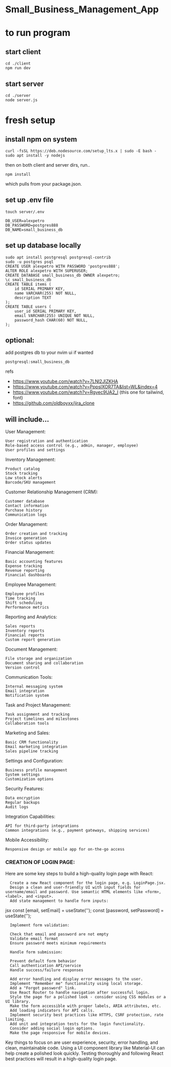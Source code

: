 # Small_Business_Management_App



# to run program
## start client
  ```
  cd ./client
  npm run dev
  ```
## start server
  ```
  cd ./server
  node server.js
  ```

# fresh setup
## install npm on system
  ```
  curl -fsSL https://deb.nodesource.com/setup_lts.x | sudo -E bash -
  sudo apt install -y nodejs
  ```
then on both client and server dirs, run..
  ```
  npm install
  ```
which pulls from your package.json. 
## set up .env file
  ```
  touch server/.env
  ```
  ```.env
  DB_USER=alexpetro
  DB_PASSWORD=postgres888
  DB_NAME=small_business_db
  ```

## set up database locally
```
sudo apt install postgresql postgresql-contrib
sudo -u postgres psql
CREATE USER alexpetro WITH PASSWORD 'postgres888';
ALTER ROLE alexpetro WITH SUPERUSER;
CREATE DATABASE small_business_db OWNER alexpetro;
\c small_business_db
CREATE TABLE items (
    id SERIAL PRIMARY KEY,
    name VARCHAR(255) NOT NULL,
    description TEXT
);
CREATE TABLE users (
    user_id SERIAL PRIMARY KEY,
    email VARCHAR(255) UNIQUE NOT NULL,
    password_hash CHAR(60) NOT NULL,
);
```
## optional:
add postgres db to your nvim ui if wanted
  ```
  postgresql:small_business_db
  ```













refs
* https://www.youtube.com/watch?v=7LNl2JlZKHA
* https://www.youtube.com/watch?v=PppslXOR7TA&list=WL&index=4
* https://www.youtube.com/watch?v=Rgvec9UA2_I (this one for tailwind, font)
* https://github.com/oldboyxx/jira_clone  







## will include...
User Management:

    User registration and authentication
    Role-based access control (e.g., admin, manager, employee)
    User profiles and settings

Inventory Management:

    Product catalog
    Stock tracking
    Low stock alerts
    Barcode/SKU management

Customer Relationship Management (CRM):

    Customer database
    Contact information
    Purchase history
    Communication logs

Order Management:

    Order creation and tracking
    Invoice generation
    Order status updates

Financial Management:

    Basic accounting features
    Expense tracking
    Revenue reporting
    Financial dashboards

Employee Management:

    Employee profiles
    Time tracking
    Shift scheduling
    Performance metrics

Reporting and Analytics:

    Sales reports
    Inventory reports
    Financial reports
    Custom report generation

Document Management:

    File storage and organization
    Document sharing and collaboration
    Version control

Communication Tools:

    Internal messaging system
    Email integration
    Notification system

Task and Project Management:

    Task assignment and tracking
    Project timelines and milestones
    Collaboration tools

Marketing and Sales:

    Basic CRM functionality
    Email marketing integration
    Sales pipeline tracking

Settings and Configuration:

    Business profile management
    System settings
    Customization options

Security Features:

    Data encryption
    Regular backups
    Audit logs

Integration Capabilities:

    API for third-party integrations
    Common integrations (e.g., payment gateways, shipping services)

Mobile Accessibility:

    Responsive design or mobile app for on-the-go access


### CREATION OF LOGIN PAGE:
  Here are some key steps to build a high-quality login page with React:

      Create a new React component for the login page, e.g. LoginPage.jsx.
      Design a clean and user-friendly UI with input fields for username/email and password. Use semantic HTML elements like <form>, <label>, and <input>.
      Add state management to handle form inputs:

  jsx
  const [email, setEmail] = useState('');
  const [password, setPassword] = useState('');

      Implement form validation:

      Check that email and password are not empty
      Validate email format
      Ensure password meets minimum requirements

      Handle form submission:

      Prevent default form behavior
      Call authentication API/service
      Handle success/failure responses

      Add error handling and display error messages to the user.
      Implement "Remember me" functionality using local storage.
      Add a "Forgot password" link.
      Use React Router to handle navigation after successful login.
      Style the page for a polished look - consider using CSS modules or a UI library.
      Make the form accessible with proper labels, ARIA attributes, etc.
      Add loading indicators for API calls.
      Implement security best practices like HTTPS, CSRF protection, rate limiting.
      Add unit and integration tests for the login functionality.
      Consider adding social login options.
      Make the page responsive for mobile devices.

  Key things to focus on are user experience, security, error handling, and clean, maintainable
  code. Using a UI component library like Material-UI can help create a polished look quickly.
  Testing thoroughly and following React best practices will result in a high-quality login
  page.

